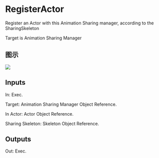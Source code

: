 # RegisterActor

Register an Actor with this Animation Sharing manager, according to the SharingSkeleton

Target is Animation Sharing Manager

## 图示

![]($-20221218-17540878.png)

## Inputs

In: Exec.

Target: Animation Sharing Manager Object Reference.

In Actor: Actor Object Reference.

Sharing Skeleton: Skeleton Object Reference.  

## Outputs

Out: Exec.

